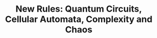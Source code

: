 ---
title: "New Rules: Quantum Circuits, Cellular Automata, Complexity and Chaos"
event: Aspen Colloquium
summary: Aspen Colloquium on Quantum Circuits
authors: [Austen Lamacraft]
tags: []
categories: []
all_day: false
publishDate: 2022-07-06T00:00:00Z
slides: new-rules
draft: false
---